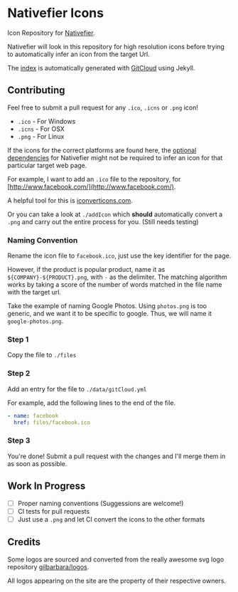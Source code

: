 # Nativefier Icons

Icon Repository for [Nativefier](https://github.com/jiahaog/nativefier/).

Nativefier will look in this repository for high resolution icons before trying to automatically infer an icon from the target Url.

The [index](http://jiahaog.com/nativefier-icons/) is automatically generated with [GitCloud](https://github.com/jiahaog/gitcloud) using Jekyll.

## Contributing

Feel free to submit a pull request for any `.ico`, `.icns` or `.png` icon!

- `.ico` - For Windows
- `.icns` - For OSX
- `.png` - For Linux

If the icons for the correct platforms are found here, the [optional dependencies](https://github.com/jiahaog/nativefier/#optional-dependencies) for Nativefier might not be required to infer an icon for that particular target web page.

For example, I want to add an `.ico` file to the repository, for [http://www.facebook.com/](http://www.facebook.com/).

A helpful tool for this is [iconverticons.com](https://iconverticons.com/online/).

Or you can take a look at `./addIcon` which **should** automatically convert a `.png` and carry out the entire process for you. (Still needs testing)

### Naming Convention

Rename the icon file to `facebook.ico`, just use the key identifier for the page.

However, if the product is popular product, name it as `${COMPANY}-${PRODUCT}.png`, with `-` as the delimiter. The matching algorithm works by taking a score of the number of words matched in the file name with the target url. 

Take the example of naming Google Photos. Using `photos.png` is too generic, and we want it to be specific to google. Thus, we will name it `google-photos.png`. 

### Step 1

Copy the file to `./files`

### Step 2

Add an entry for the file to `./data/gitCloud.yml`

For example, add the following lines to the end of the file.

```yml
- name: facebook
  href: files/facebook.ico
```

### Step 3

You're done! Submit a pull request with the changes and I'll merge them in as soon as possible.

## Work In Progress

- [ ] Proper naming conventions (Suggessions are welcome!)
- [ ] CI tests for pull requests
- [ ] Just use a `.png` and let CI convert the icons to the other formats

## Credits

Some logos are sourced and converted from the really awesome svg logo repository [gilbarbara/logos](https://github.com/gilbarbara/logos).

All logos appearing on the site are the property of their respective owners.
